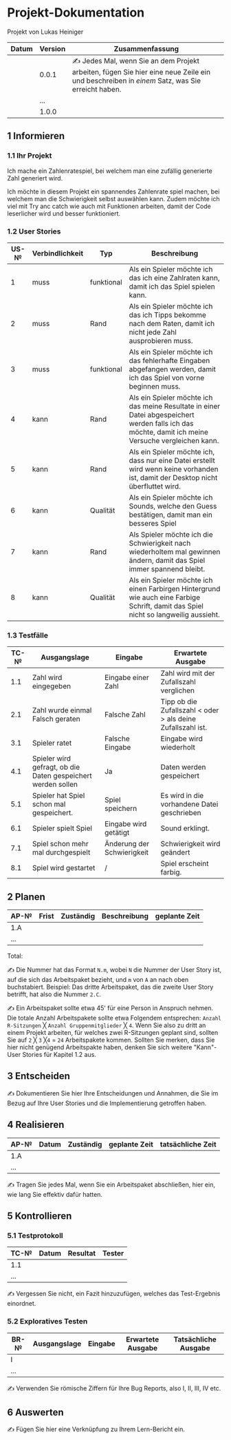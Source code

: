 # Projekt-Dokumentation


Projekt von Lukas Heiniger

| Datum | Version | Zusammenfassung                                              |
| ----- | ------- | ------------------------------------------------------------ |
|       | 0.0.1   | ✍️ Jedes Mal, wenn Sie an dem Projekt arbeiten, fügen Sie hier eine neue Zeile ein und beschreiben in *einem* Satz, was Sie erreicht haben. |
|       | ...     |                                                              |
|       | 1.0.0   |                                                              |

## 1 Informieren

### 1.1 Ihr Projekt

Ich mache ein Zahlenratespiel, bei welchem man eine zufällig generierte Zahl generiert wird.

Ich möchte in diesem Projekt ein spannendes Zahlenrate spiel machen, bei welchem man die Schwierigkeit selbst auswählen kann. Zudem möchte ich viel mit Try anc catch wie auch mit Funktionen arbeiten, damit der Code leserlicher wird und besser funktioniert. 

### 1.2 User Stories

| US-№ | Verbindlichkeit | Typ  | Beschreibung                       |
| ---- | --------------- | ---- | ---------------------------------- |
| 1    | muss                | funktional       |Als ein Spieler möchte ich das ich eine Zahlraten kann, damit ich das Spiel spielen kann. |
| 2  | muss                | Rand     | Als ein Spieler möchte ich das ich Tipps bekomme nach dem Raten, damit ich nicht jede Zahl ausprobieren muss.   |
| 3    |  muss               | funktional     | Als ein Spieler möchte ich das fehlerhafte Eingaben abgefangen werden, damit ich das Spiel von vorne beginnen muss. |
| 4  |        kann         |   Rand   |  Als ein Spieler möchte ich das meine Resultate in einer Datei abgespeichert werden falls ich das möchte, damit ich meine Versuche vergleichen kann.   |
| 5    |          kann       | Rand     |Als ein Spieler möchte ich, dass nur eine Datei erstellt wird wenn keine vorhanden ist, damit der Desktop nicht überfluttet wird. |
| 6  |                kann |   Qualität   |Als ein Spieler möchte ich Sounds, welche den Guess bestätigen, damit man ein besseres Spiel                                    |
| 7   |                 kann|  Rand    | Als Spieler möchte ich die Schwierigkeit nach wiederholtem mal gewinnen ändern, damit das Spiel immer spannend bleibt. |
| 8  |                 kann|  Qualität    |Als ein Spieler möchte ich einen Farbirgen Hintergrund wie auch eine Farbige Schrift, damit das Spiel nicht so langweilig aussieht.                                    |


### 1.3 Testfälle

| TC-№ | Ausgangslage | Eingabe | Erwartete Ausgabe |
| ---- | ------------ | ------- | ----------------- |
| 1.1  | Zahl wird eingegeben             |  Eingabe einer Zahl       |  Zahl wird mit der Zufallszahl verglichen                 |
| 2.1  | Zahl wurde einmal Falsch geraten              | Falsche Zahl         |  Tipp ob die Zufallszahl < oder > als deine Zufallszahl ist.                 |
| 3.1  | Spieler ratet             |  Falsche Eingabe       |  Eingabe wird wiederholt                 |
| 4.1  | Spieler wird gefragt, ob die Daten gespeichert werden sollen        |  Ja       | Daten werden gespeichert                  |
| 5.1  | Spieler hat Spiel schon mal gespeichert.              |  Spiel speichern       |     Es wird in die vorhandene Datei geschrieben              |
| 6.1  | Spieler spielt Spiel             |  Eingabe wird getätigt       | Sound erklingt.                  |
| 7.1  | Spiel schon mehr mal durchgespielt             | Änderung der Schwierigkeit        |   Schwierigkeit wird geändert                |
| 8.1  | Spiel wird gestartet             | /        |     Spiel erscheint farbig.              |





## 2 Planen

| AP-№ | Frist | Zuständig | Beschreibung | geplante Zeit |
| ---- | ----- | --------- | ------------ | ------------- |
| 1.A  |       |           |              |               |
| ...  |       |           |              |               |

Total: 

✍️ Die Nummer hat das Format `N.m`, wobei `N` die Nummer der User Story ist, auf die sich das Arbeitspaket bezieht, und `m` von `A` an nach oben buchstabiert. Beispiel: Das dritte Arbeitspaket, das die zweite User Story betrifft, hat also die Nummer `2.C`.

✍️ Ein Arbeitspaket sollte etwa 45' für eine Person in Anspruch nehmen. Die totale Anzahl Arbeitspakete sollte etwa Folgendem entsprechen: `Anzahl R-Sitzungen` ╳ `Anzahl Gruppenmitglieder` ╳ `4`. Wenn Sie also zu dritt an einem Projekt arbeiten, für welches zwei R-Sitzungen geplant sind, sollten Sie auf `2` ╳ `3` ╳`4` = `24` Arbeitspakete kommen. Sollten Sie merken, dass Sie hier nicht genügend Arbeitspakte haben, denken Sie sich weitere "Kann"-User Stories für Kapitel 1.2 aus.

## 3 Entscheiden

✍️ Dokumentieren Sie hier Ihre Entscheidungen und Annahmen, die Sie im Bezug auf Ihre User Stories und die Implementierung getroffen haben.

## 4 Realisieren

| AP-№ | Datum | Zuständig | geplante Zeit | tatsächliche Zeit |
| ---- | ----- | --------- | ------------- | ----------------- |
| 1.A  |       |           |               |                   |
| ...  |       |           |               |                   |

✍️ Tragen Sie jedes Mal, wenn Sie ein Arbeitspaket abschließen, hier ein, wie lang Sie effektiv dafür hatten.

## 5 Kontrollieren

### 5.1 Testprotokoll

| TC-№ | Datum | Resultat | Tester |
| ---- | ----- | -------- | ------ |
| 1.1  |       |          |        |
| ...  |       |          |        |

✍️ Vergessen Sie nicht, ein Fazit hinzuzufügen, welches das Test-Ergebnis einordnet.

### 5.2 Exploratives Testen

| BR-№ | Ausgangslage | Eingabe | Erwartete Ausgabe | Tatsächliche Ausgabe |
| ---- | ------------ | ------- | ----------------- | -------------------- |
| I    |              |         |                   |                      |
| ...  |              |         |                   |                      |

✍️ Verwenden Sie römische Ziffern für Ihre Bug Reports, also I, II, III, IV etc.

## 6 Auswerten

✍️ Fügen Sie hier eine Verknüpfung zu Ihrem Lern-Bericht ein.
